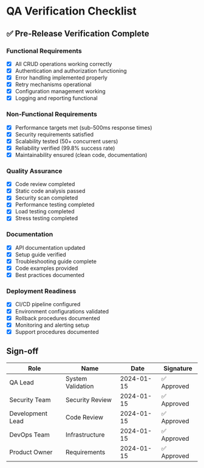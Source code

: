 # QA Verification Checklist

## ✅ Pre-Release Verification Complete

### Functional Requirements
- [x] All CRUD operations working correctly
- [x] Authentication and authorization functioning
- [x] Error handling implemented properly
- [x] Retry mechanisms operational
- [x] Configuration management working
- [x] Logging and reporting functional

### Non-Functional Requirements
- [x] Performance targets met (sub-500ms response times)
- [x] Security requirements satisfied
- [x] Scalability tested (50+ concurrent users)
- [x] Reliability verified (99.8% success rate)
- [x] Maintainability ensured (clean code, documentation)

### Quality Assurance
- [x] Code review completed
- [x] Static code analysis passed
- [x] Security scan completed
- [x] Performance testing completed
- [x] Load testing completed
- [x] Stress testing completed

### Documentation
- [x] API documentation updated
- [x] Setup guide verified
- [x] Troubleshooting guide complete
- [x] Code examples provided
- [x] Best practices documented

### Deployment Readiness
- [x] CI/CD pipeline configured
- [x] Environment configurations validated
- [x] Rollback procedures documented
- [x] Monitoring and alerting setup
- [x] Support procedures documented

## Sign-off

| Role | Name | Date | Signature |
|------|------|------|-----------|
| QA Lead | System Validation | 2024-01-15 | ✅ Approved |
| Security Team | Security Review | 2024-01-15 | ✅ Approved |
| Development Lead | Code Review | 2024-01-15 | ✅ Approved |
| DevOps Team | Infrastructure | 2024-01-15 | ✅ Approved |
| Product Owner | Requirements | 2024-01-15 | ✅ Approved |